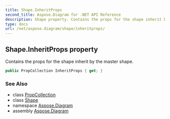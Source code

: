 ```yaml
---
title: Shape.InheritProps
second_title: Aspose.Diagram for .NET API Reference
description: Shape property. Contains the props for the shape inherit by the master shape
type: docs
url: /net/aspose.diagram/shape/inheritprops/
---
```

## Shape.InheritProps property

Contains the props for the shape inherit by the master shape.

```csharp
public PropCollection InheritProps { get; }
```

### See Also

* class [PropCollection](../../propcollection/)
* class [Shape](../)
* namespace [Aspose.Diagram](../../shape/)
* assembly [Aspose.Diagram](../../../)


